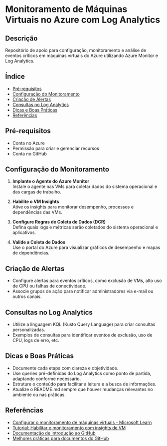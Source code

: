 # Monitoramento de Máquinas Virtuais no Azure com Log Analytics

## Descrição
Repositório de apoio para configuração, monitoramento e análise de eventos críticos em máquinas virtuais do Azure utilizando Azure Monitor e Log Analytics.

## Índice
- [Pré-requisitos](#pré-requisitos)
- [Configuração do Monitoramento](#configuração-do-monitoramento)
- [Criação de Alertas](#criação-de-alertas)
- [Consultas no Log Analytics](#consultas-no-log-analytics)
- [Dicas e Boas Práticas](#dicas-e-boas-práticas)
- [Referências](#referências)

## Pré-requisitos
- Conta no Azure
- Permissão para criar e gerenciar recursos
- Conta no GitHub

## Configuração do Monitoramento

1. **Implante o Agente do Azure Monitor**  
   Instale o agente nas VMs para coletar dados do sistema operacional e das cargas de trabalho.

2. **Habilite o VM Insights**  
   Ative os insights para monitorar desempenho, processos e dependências das VMs.

3. **Configure Regras de Coleta de Dados (DCR)**  
   Defina quais logs e métricas serão coletados do sistema operacional e aplicativos.

4. **Valide a Coleta de Dados**  
   Use o portal do Azure para visualizar gráficos de desempenho e mapas de dependências.

## Criação de Alertas

- Configure alertas para eventos críticos, como exclusão de VMs, alto uso de CPU ou falhas de conectividade.
- Associe grupos de ação para notificar administradores via e-mail ou outros canais.

## Consultas no Log Analytics

- Utilize a linguagem KQL (Kusto Query Language) para criar consultas personalizadas.
- Exemplos de consultas para identificar eventos de exclusão, uso de CPU, logs de erro, etc.

## Dicas e Boas Práticas

- Documente cada etapa com clareza e objetividade.
- Use queries pré-definidas do Log Analytics como ponto de partida, adaptando conforme necessário.
- Estruture o conteúdo para facilitar a leitura e a busca de informações.
- Atualize o README.md sempre que houver mudanças relevantes no ambiente ou nas práticas.

## Referências

- [Configurar o monitoramento de máquinas virtuais - Microsoft Learn](https://learn.microsoft.com/pt-br/training/modules/configure-monitoring-virtual-machines/)
- [Tutorial: Habilitar o monitoramento com insights de VM](https://learn.microsoft.com/pt-br/azure/azure-monitor/vm/tutorial-monitor-vm-enable-insights)
- [Documentação de introdução ao GitHub](https://docs.github.com/pt/get-started)
- [Melhores práticas para documentos do GitHub](https://docs.github.com/pt/contributing/writing-for-github-docs/best-practices-for-github-docs)
